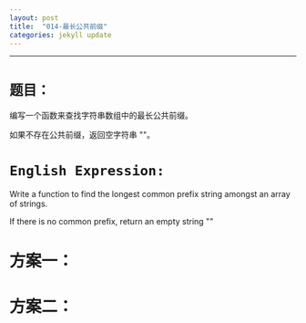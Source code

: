 ```yaml
---
layout: post
title:  "014-最长公共前缀"
categories: jekyll update
---
```

_______________________________________________________________________________

# `题目：`
编写一个函数来查找字符串数组中的最长公共前缀。

如果不存在公共前缀，返回空字符串 ""。

# `English Expression:`
Write a function to find the longest common prefix string amongst an array of strings.

If there is no common prefix, return an empty string ""

# 方案一：


# 方案二：